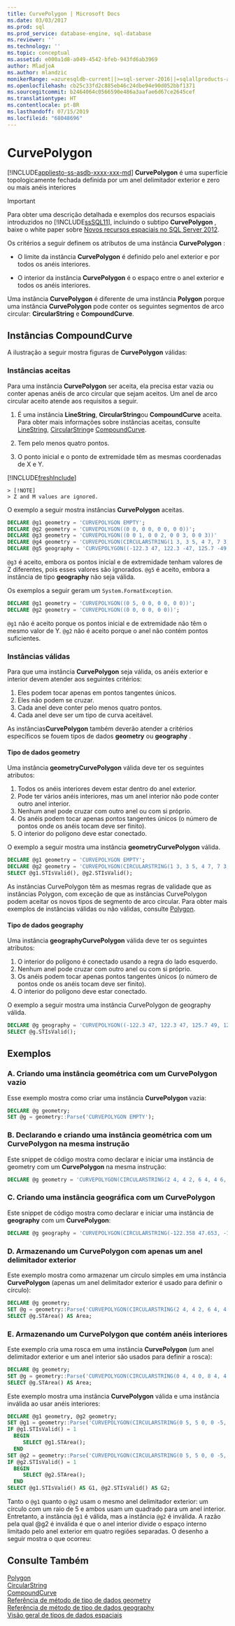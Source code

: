 ```yaml
---
title: CurvePolygon | Microsoft Docs
ms.date: 03/03/2017
ms.prod: sql
ms.prod_service: database-engine, sql-database
ms.reviewer: ''
ms.technology: ''
ms.topic: conceptual
ms.assetid: e000a1d8-a049-4542-bfeb-943fd6ab3969
author: MladjoA
ms.author: mlandzic
monikerRange: =azuresqldb-current||>=sql-server-2016||=sqlallproducts-allversions||>=sql-server-linux-2017||=azuresqldb-mi-current
ms.openlocfilehash: cb25c33fd2c885eb46c24dbe94e90d052bbf1371
ms.sourcegitcommit: b2464064c0566590e486a3aafae6d67ce2645cef
ms.translationtype: HT
ms.contentlocale: pt-BR
ms.lasthandoff: 07/15/2019
ms.locfileid: "68048696"
---
```

# <a name="curvepolygon"></a>CurvePolygon
[!INCLUDE[appliesto-ss-asdb-xxxx-xxx-md](../../includes/appliesto-ss-asdb-xxxx-xxx-md.md)]
  **CurvePolygon** é uma superfície topologicamente fechada definida por um anel delimitador exterior e zero ou mais anéis interiores  
  
> [!IMPORTANT]  
> Para obter uma descrição detalhada e exemplos dos recursos espaciais introduzidos no [!INCLUDE[ssSQL11](../../includes/sssql11-md.md)], incluindo o subtipo **CurvePolygon** , baixe o white paper sobre [Novos recursos espaciais no SQL Server 2012](https://go.microsoft.com/fwlink/?LinkId=226407).  
  
 Os critérios a seguir definem os atributos de uma instância **CurvePolygon** :  
  
-   O limite da instância **CurvePolygon** é definido pelo anel exterior e por todos os anéis interiores.  
  
-   O interior da instância **CurvePolygon** é o espaço entre o anel exterior e todos os anéis interiores.  
  
 Uma instância **CurvePolygon** é diferente de uma instância **Polygon** porque uma instância **CurvePolygon** pode conter os seguintes segmentos de arco circular: **CircularString** e **CompoundCurve**.  
  
## <a name="compoundcurve-instances"></a>Instâncias CompoundCurve  
 A ilustração a seguir mostra figuras de **CurvePolygon** válidas:  
  
### <a name="accepted-instances"></a>Instâncias aceitas  
 Para uma instância **CurvePolygon** ser aceita, ela precisa estar vazia ou conter apenas anéis de arco circular que sejam aceitos. Um anel de arco circular aceito atende aos requisitos a seguir.  
  
1.  É uma instância **LineString**, **CircularString**ou **CompoundCurve** aceita. Para obter mais informações sobre instâncias aceitas, consulte [LineString](../../relational-databases/spatial/linestring.md), [CircularString](../../relational-databases/spatial/circularstring.md)e [CompoundCurve](../../relational-databases/spatial/compoundcurve.md).  
  
2.  Tem pelo menos quatro pontos.  
  
3.  O ponto inicial e o ponto de extremidade têm as mesmas coordenadas de X e Y.  

[!INCLUDE[freshInclude](../../includes/paragraph-content/fresh-note-steps-feedback.md)]

    > [!NOTE]  
    > Z and M values are ignored.  
  
O exemplo a seguir mostra instâncias **CurvePolygon** aceitas.  
  
```sql  
DECLARE @g1 geometry = 'CURVEPOLYGON EMPTY';  
DECLARE @g2 geometry = 'CURVEPOLYGON((0 0, 0 0, 0 0, 0 0))';  
DECLARE @g3 geometry = 'CURVEPOLYGON((0 0 1, 0 0 2, 0 0 3, 0 0 3))'  
DECLARE @g4 geometry = 'CURVEPOLYGON(CIRCULARSTRING(1 3, 3 5, 4 7, 7 3, 1 3))';  
DECLARE @g5 geography = 'CURVEPOLYGON((-122.3 47, 122.3 -47, 125.7 -49, 121 -38, -122.3 47))';  
```  
  
`@g3` é aceito, embora os pontos inicial e de extremidade tenham valores de Z diferentes, pois esses valores são ignorados. `@g5` é aceito, embora a instância de tipo **geography** não seja válida.  
  
Os exemplos a seguir geram um `System.FormatException`.  
  
```sql  
DECLARE @g1 geometry = 'CURVEPOLYGON((0 5, 0 0, 0 0, 0 0))';  
DECLARE @g2 geometry = 'CURVEPOLYGON((0 0, 0 0, 0 0))';  
```  
  
`@g1` não é aceito porque os pontos inicial e de extremidade não têm o mesmo valor de Y. `@g2` não é aceito porque o anel não contém pontos suficientes.  
  
### <a name="valid-instances"></a>Instâncias válidas  
Para que uma instância **CurvePolygon** seja válida, os anéis exterior e interior devem atender aos seguintes critérios:  
  
1.  Eles podem tocar apenas em pontos tangentes únicos.  
2.  Eles não podem se cruzar.  
3.  Cada anel deve conter pelo menos quatro pontos.  
4.  Cada anel deve ser um tipo de curva aceitável.  
  
As instâncias**CurvePolygon** também deverão atender a critérios específicos se fouem tipos de dados **geometry** ou **geography** .  
  
#### <a name="geometry-data-type"></a>Tipo de dados geometry  
Uma instância **geometryCurvePolygon** válida deve ter os seguintes atributos:  
  
1.  Todos os anéis interiores devem estar dentro do anel exterior.  
2.  Pode ter vários anéis interiores, mas um anel interior não pode conter outro anel interior.  
3.  Nenhum anel pode cruzar com outro anel ou com si próprio.  
4.  Os anéis podem tocar apenas pontos tangentes únicos (o número de pontos onde os anéis tocam deve ser finito).  
5.  O interior do polígono deve estar conectado.  
  
O exemplo a seguir mostra uma instância **geometryCurvePolygon** válida.  
  
```sql  
DECLARE @g1 geometry = 'CURVEPOLYGON EMPTY';  
DECLARE @g2 geometry = 'CURVEPOLYGON(CIRCULARSTRING(1 3, 3 5, 4 7, 7 3, 1 3))';  
SELECT @g1.STIsValid(), @g2.STIsValid();  
```  
  
As instâncias CurvePolygon têm as mesmas regras de validade que as instâncias Polygon, com exceção de que as instâncias CurvePolygon podem aceitar os novos tipos de segmento de arco circular. Para obter mais exemplos de instâncias válidas ou não válidas, consulte [Polygon](../../relational-databases/spatial/polygon.md).  
  
#### <a name="geography-data-type"></a>Tipo de dados geography  
Uma instância **geographyCurvePolygon** válida deve ter os seguintes atributos:  
  
1.  O interior do polígono é conectado usando a regra do lado esquerdo.  
2.  Nenhum anel pode cruzar com outro anel ou com si próprio.  
3.  Os anéis podem tocar apenas pontos tangentes únicos (o número de pontos onde os anéis tocam deve ser finito).  
4.  O interior do polígono deve estar conectado.  
  
O exemplo a seguir mostra uma instância CurvePolygon de geography válida.  
  
```sql  
DECLARE @g geography = 'CURVEPOLYGON((-122.3 47, 122.3 47, 125.7 49, 121 38, -122.3 47))';  
SELECT @g.STIsValid();  
```  
  
## <a name="examples"></a>Exemplos  
  
### <a name="a-instantiating-a-geometry-instance-with-an-empty-curvepolygon"></a>A. Criando uma instância geométrica com um CurvePolygon vazio  
 Esse exemplo mostra como criar uma instância **CurvePolygon** vazia:  
  
```sql  
DECLARE @g geometry;  
SET @g = geometry::Parse('CURVEPOLYGON EMPTY');  
```  
  
### <a name="b-declaring-and-instantiating-a-geometry-instance-with-a-curvepolygon-in-the-same-statement"></a>B. Declarando e criando uma instância geométrica com um CurvePolygon na mesma instrução  
 Este snippet de código mostra como declarar e iniciar uma instância de geometry com um **CurvePolygon** na mesma instrução:  
  
```sql  
DECLARE @g geometry = 'CURVEPOLYGON(CIRCULARSTRING(2 4, 4 2, 6 4, 4 6, 2 4))'  
```  
  
### <a name="c-instantiating-a-geography-instance-with-a-curvepolygon"></a>C. Criando uma instância geográfica com um CurvePolygon  
 Este snippet de código mostra como declarar e iniciar uma instância de **geography** com um **CurvePolygon**:  
  
```sql  
DECLARE @g geography = 'CURVEPOLYGON(CIRCULARSTRING(-122.358 47.653, -122.348 47.649, -122.348 47.658, -122.358 47.658, -122.358 47.653))';  
```  
  
### <a name="d-storing-a-curvepolygon-with-only-an-exterior-bounding-ring"></a>D. Armazenando um CurvePolygon com apenas um anel delimitador exterior  
 Este exemplo mostra como armazenar um círculo simples em uma instância **CurvePolygon** (apenas um anel delimitador exterior é usado para definir o círculo):  
  
```sql  
DECLARE @g geometry;  
SET @g = geometry::Parse('CURVEPOLYGON(CIRCULARSTRING(2 4, 4 2, 6 4, 4 6, 2 4))');  
SELECT @g.STArea() AS Area;  
```  
  
### <a name="e-storing-a-curvepolygon-containing-interior-rings"></a>E. Armazenando um CurvePolygon que contém anéis interiores  
 Este exemplo cria uma rosca em uma instância **CurvePolygon** (um anel delimitador exterior e um anel interior são usados para definir a rosca):  
  
```sql  
DECLARE @g geometry;  
SET @g = geometry::Parse('CURVEPOLYGON(CIRCULARSTRING(0 4, 4 0, 8 4, 4 8, 0 4), CIRCULARSTRING(2 4, 4 2, 6 4, 4 6, 2 4))');  
SELECT @g.STArea() AS Area;  
```  
  
 Este exemplo mostra uma instância **CurvePolygon** válida e uma instância inválida ao usar anéis interiores:  
  
```sql  
DECLARE @g1 geometry, @g2 geometry;  
SET @g1 = geometry::Parse('CURVEPOLYGON(CIRCULARSTRING(0 5, 5 0, 0 -5, -5 0, 0 5), (-2 2, 2 2, 2 -2, -2 -2, -2 2))');  
IF @g1.STIsValid() = 1  
  BEGIN  
     SELECT @g1.STArea();  
  END  
SET @g2 = geometry::Parse('CURVEPOLYGON(CIRCULARSTRING(0 5, 5 0, 0 -5, -5 0, 0 5), (0 5, 5 0, 0 -5, -5 0, 0 5))');  
IF @g2.STIsValid() = 1  
  BEGIN  
     SELECT @g2.STArea();  
  END  
SELECT @g1.STIsValid() AS G1, @g2.STIsValid() AS G2;  
```  
  
 Tanto o `@g1` quanto o `@g2` usam o mesmo anel delimitador exterior: um círculo com um raio de 5 e ambos usam um quadrado para um anel interior.  Entretanto, a instância `@g1` é válida, mas a instância `@g2` é inválida. A razão pela qual @g2 é inválida é que o anel interior divide o espaço interno limitado pelo anel exterior em quatro regiões separadas. O desenho a seguir mostra o que ocorreu:  
  
## <a name="see-also"></a>Consulte Também  
 [Polygon](../../relational-databases/spatial/polygon.md)   
 [CircularString](../../relational-databases/spatial/circularstring.md)   
 [CompoundCurve](../../relational-databases/spatial/compoundcurve.md)   
 [Referência de método de tipo de dados geometry](https://msdn.microsoft.com/library/d88e632b-6b2f-4466-a15f-9fbef1a347a7)   
 [Referência de método de tipo de dados geography](https://msdn.microsoft.com/library/028e6137-7128-4c74-90a7-f7bdd2d79f5e)   
 [Visão geral de tipos de dados espaciais](../../relational-databases/spatial/spatial-data-types-overview.md)  
  
  

